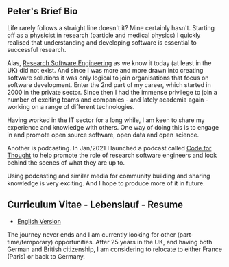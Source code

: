 ## Peter's Brief Bio
Life rarely follows a straight line doesn't it?
Mine certainly hasn't. 
Starting off as a physicist in research (particle and medical physics) I quickly realised 
that understanding and developing software is essential to successful research.

Alas, [Research Software Engineering](https://www.software.ac.uk) as we know it today (at least in the UK) did not exist.
And since I was more and more drawn into creating software solutions it was only logical to join organisations that
focus on software development.
Enter the 2nd part of my career, which started in 2000 in the private sector. 
Since then I had the immense privilege to join a number of exciting teams and companies - and lately academia again - working 
on a range of different technologies. 

Having worked in the IT sector for a long while, I am keen to share my experience and knowledge with others. 
One way of doing this is to engage in and promote open source software, open data and open science.

Another is podcasting. In Jan/2021 I launched a podcast called [Code for Thought](https://codeforthought.buzzsprout.com) to help
promote the role of research software engineers and look behind the scenes of what they are up to.

Using podcasting and similar media for community building and sharing knowledge is very exciting. And I hope to
produce more of it in future.


## Curriculum Vitae - Lebenslauf - Resume

- [English Version](CV_EN.pdf)

The journey never ends and I am currently looking for other (part-time/temporary) opportunities.
After 25 years in the UK, and having both German and British citizenship, I am considering to relocate 
to either France (Paris) or back to Germany.

